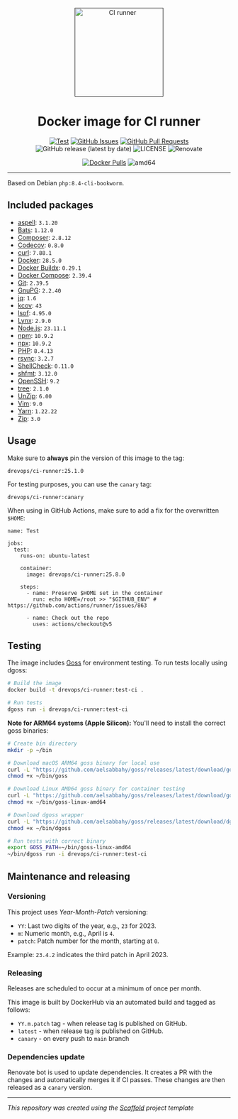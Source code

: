 <p align="center">
  <a href="" rel="noopener">
  <img width=200px height=200px src="https://placehold.jp/000000/ffffff/200x200.png?text=CI+runner&css=%7B%22border-radius%22%3A%22%20100px%22%7D" alt="CI runner"></a>
</p>

<h1 align="center">Docker image for CI runner</h1>

<div align="center">

[![Test](https://github.com/drevops/ci-runner/actions/workflows/test.yml/badge.svg)](https://github.com/drevops/ci-runner/actions/workflows/test.yml)
[![GitHub Issues](https://img.shields.io/github/issues/DrevOps/ci-runner.svg)](https://github.com/DrevOps/ci-runner/issues)
[![GitHub Pull Requests](https://img.shields.io/github/issues-pr/DrevOps/ci-runner.svg)](https://github.com/DrevOps/ci-runner/pulls)
![GitHub release (latest by date)](https://img.shields.io/github/v/release/drevops/ci-runner)
![LICENSE](https://img.shields.io/github/license/drevops/ci-runner)
![Renovate](https://img.shields.io/badge/renovate-enabled-green?logo=renovatebot)

[![Docker Pulls](https://img.shields.io/docker/pulls/drevops/ci-runner?logo=docker)](https://hub.docker.com/r/drevops/ci-runner)
![amd64](https://img.shields.io/badge/arch-linux%2Famd64-brightgreen)

</div>

---

Based on Debian `php:8.4-cli-bookworm`.

## Included packages

- [aspell](http://aspell.net): `3.1.20`
- [Bats](https://github.com/bats-core/bats-core): `1.12.0`
- [Composer](https://getcomposer.org): `2.8.12`
- [Codecov](https://codecov.io): `0.8.0`
- [curl](https://curl.se): `7.88.1`
- [Docker](https://www.docker.com): `28.5.0`
- [Docker Buildx](https://github.com/docker/buildx): `0.29.1`
- [Docker Compose](https://docs.docker.com/compose): `2.39.4`
- [Git](https://git-scm.com): `2.39.5`
- [GnuPG](https://gnupg.org): `2.2.40`
- [jq](https://jqlang.github.io/jq): `1.6`
- [kcov](https://github.com/SimonKagstrom/kcov): `43`
- [lsof](https://github.com/lsof-org/lsof): `4.95.0`
- [Lynx](https://lynx.invisible-island.net): `2.9.0`
- [Node.js](https://nodejs.org): `23.11.1`
- [npm](https://www.npmjs.com): `10.9.2`
- [npx](https://www.npmjs.com/package/npx): `10.9.2`
- [PHP](https://www.php.net): `8.4.13`
- [rsync](https://rsync.samba.org): `3.2.7`
- [ShellCheck](https://www.shellcheck.net): `0.11.0`
- [shfmt](https://github.com/mvdan/sh): `3.12.0`
- [OpenSSH](https://www.openssh.com): `9.2`
- [tree](http://mama.indstate.edu/users/ice/tree): `2.1.0`
- [UnZip](http://www.info-zip.org/UnZip.html): `6.00`
- [Vim](https://www.vim.org): `9.0`
- [Yarn](https://yarnpkg.com): `1.22.22`
- [Zip](http://www.info-zip.org/Zip.html): `3.0`
## Usage

Make sure to **always** pin the version of this image to the tag:

```
drevops/ci-runner:25.1.0
```

For testing purposes, you can use the `canary` tag:

```
drevops/ci-runner:canary
```

When using in GitHub Actions, make sure to add a fix for the overwritten `$HOME`:

```
name: Test

jobs:
  test:
    runs-on: ubuntu-latest

    container:
      image: drevops/ci-runner:25.8.0

    steps:
      - name: Preserve $HOME set in the container
        run: echo HOME=/root >> "$GITHUB_ENV" # https://github.com/actions/runner/issues/863

      - name: Check out the repo
        uses: actions/checkout@v5
```

## Testing

The image includes [Goss](https://github.com/aelsabbahy/goss) for environment testing. To run tests locally using dgoss:

```bash
# Build the image
docker build -t drevops/ci-runner:test-ci .

# Run tests
dgoss run -i drevops/ci-runner:test-ci
```

**Note for ARM64 systems (Apple Silicon):** You'll need to install the correct goss binaries:

```bash
# Create bin directory
mkdir -p ~/bin

# Download macOS ARM64 goss binary for local use
curl -L "https://github.com/aelsabbahy/goss/releases/latest/download/goss-darwin-arm64" -o ~/bin/goss
chmod +x ~/bin/goss

# Download Linux AMD64 goss binary for container testing
curl -L "https://github.com/aelsabbahy/goss/releases/latest/download/goss-linux-amd64" -o ~/bin/goss-linux-amd64
chmod +x ~/bin/goss-linux-amd64

# Download dgoss wrapper
curl -L "https://github.com/aelsabbahy/goss/releases/latest/download/dgoss" -o ~/bin/dgoss
chmod +x ~/bin/dgoss

# Run tests with correct binary
export GOSS_PATH=~/bin/goss-linux-amd64
~/bin/dgoss run -i drevops/ci-runner:test-ci
```

## Maintenance and releasing

### Versioning

This project uses _Year-Month-Patch_ versioning:

- `YY`: Last two digits of the year, e.g., `23` for 2023.
- `m`: Numeric month, e.g., April is `4`.
- `patch`: Patch number for the month, starting at `0`.

Example: `23.4.2` indicates the third patch in April 2023.

### Releasing

Releases are scheduled to occur at a minimum of once per month.

This image is built by DockerHub via an automated build and tagged as follows:

 - `YY.m.patch` tag - when release tag is published on GitHub.
 - `latest` - when release tag is published on GitHub.
 - `canary` - on every push to `main` branch

### Dependencies update

Renovate bot is used to update dependencies. It creates a PR with the changes
and automatically merges it if CI passes. These changes are then released as
a `canary` version.

---
_This repository was created using the [Scaffold](https://getscaffold.dev/) project template_




